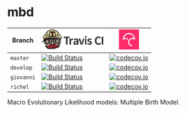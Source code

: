 # mbd

Branch|[![Travis CI logo](pics/TravisCI.png)](https://travis-ci.org)|[![Codecov logo](pics/Codecov.png)](https://www.codecov.io)
---|---|---
`master`|[![Build Status](https://travis-ci.org/Giappo/mbd.svg?branch=master)](https://travis-ci.org/Giappo/mbd) | [![codecov.io](https://codecov.io/github/Giappo/mbd/coverage.svg?branch=master)](https://codecov.io/github/Giappo/mbd?branch=master)
`develop`|[![Build Status](https://travis-ci.org/Giappo/mbd.svg?branch=develop)](https://travis-ci.org/Giappo/mbd) | [![codecov.io](https://codecov.io/github/Giappo/mbd/coverage.svg?branch=develop)](https://codecov.io/github/Giappo/mbd?branch=develop)
`giovanni`|[![Build Status](https://travis-ci.org/Giappo/mbd.svg?branch=giovanni)](https://travis-ci.org/Giappo/mbd) | [![codecov.io](https://codecov.io/github/Giappo/mbd/coverage.svg?branch=giovanni)](https://codecov.io/github/Giappo/mbd?branch=giovanni)
`richel`|[![Build Status](https://travis-ci.org/Giappo/mbd.svg?branch=richel)](https://travis-ci.org/Giappo/mbd) | [![codecov.io](https://codecov.io/github/Giappo/mbd/coverage.svg?branch=richel)](https://codecov.io/github/Giappo/mbd?branch=richel)

Macro Evolutionary Likelihood models: Multiple Birth Model.
